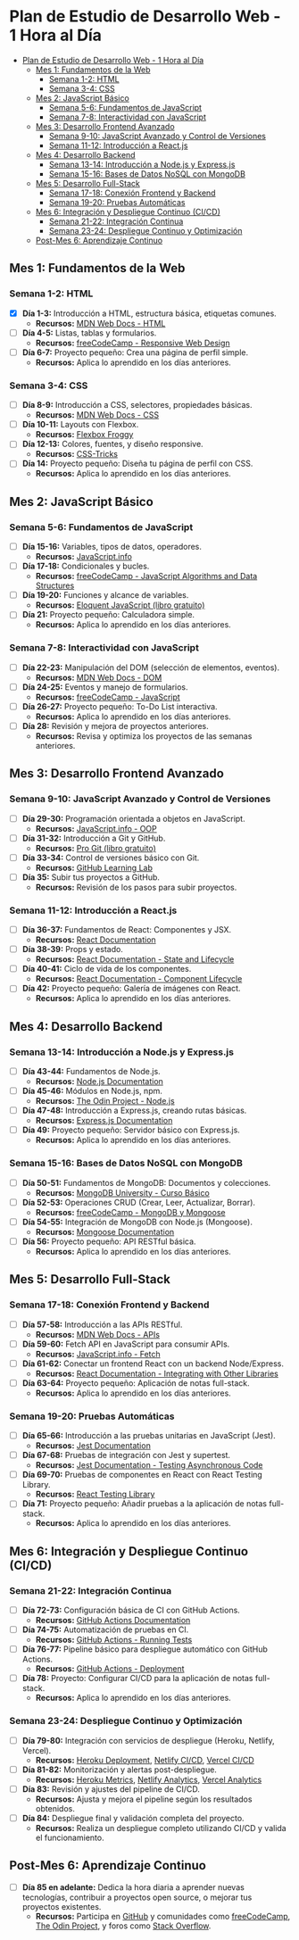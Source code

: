 # Plan de Estudio de Desarrollo Web - 1 Hora al Día

- [Plan de Estudio de Desarrollo Web - 1 Hora al Día](#plan-de-estudio-de-desarrollo-web---1-hora-al-día)
  - [Mes 1: Fundamentos de la Web](#mes-1-fundamentos-de-la-web)
    - [Semana 1-2: HTML](#semana-1-2-html)
    - [Semana 3-4: CSS](#semana-3-4-css)
  - [Mes 2: JavaScript Básico](#mes-2-javascript-básico)
    - [Semana 5-6: Fundamentos de JavaScript](#semana-5-6-fundamentos-de-javascript)
    - [Semana 7-8: Interactividad con JavaScript](#semana-7-8-interactividad-con-javascript)
  - [Mes 3: Desarrollo Frontend Avanzado](#mes-3-desarrollo-frontend-avanzado)
    - [Semana 9-10: JavaScript Avanzado y Control de Versiones](#semana-9-10-javascript-avanzado-y-control-de-versiones)
    - [Semana 11-12: Introducción a React.js](#semana-11-12-introducción-a-reactjs)
  - [Mes 4: Desarrollo Backend](#mes-4-desarrollo-backend)
    - [Semana 13-14: Introducción a Node.js y Express.js](#semana-13-14-introducción-a-nodejs-y-expressjs)
    - [Semana 15-16: Bases de Datos NoSQL con MongoDB](#semana-15-16-bases-de-datos-nosql-con-mongodb)
  - [Mes 5: Desarrollo Full-Stack](#mes-5-desarrollo-full-stack)
    - [Semana 17-18: Conexión Frontend y Backend](#semana-17-18-conexión-frontend-y-backend)
    - [Semana 19-20: Pruebas Automáticas](#semana-19-20-pruebas-automáticas)
  - [Mes 6: Integración y Despliegue Continuo (CI/CD)](#mes-6-integración-y-despliegue-continuo-cicd)
    - [Semana 21-22: Integración Continua](#semana-21-22-integración-continua)
    - [Semana 23-24: Despliegue Continuo y Optimización](#semana-23-24-despliegue-continuo-y-optimización)
  - [Post-Mes 6: Aprendizaje Continuo](#post-mes-6-aprendizaje-continuo)

## Mes 1: Fundamentos de la Web

### Semana 1-2: HTML

- [x] **Día 1-3:** Introducción a HTML, estructura básica, etiquetas comunes.
  - **Recursos:**
    [MDN Web Docs - HTML](https://developer.mozilla.org/es/docs/Web/HTML)
- [ ] **Día 4-5:** Listas, tablas y formularios.
  - **Recursos:**
    [freeCodeCamp - Responsive Web Design](https://www.freecodecamp.org/learn/2022/responsive-web-design)
- [ ] **Día 6-7:** Proyecto pequeño: Crea una página de perfil simple.
  - **Recursos:** Aplica lo aprendido en los días anteriores.

### Semana 3-4: CSS

- [ ] **Día 8-9:** Introducción a CSS, selectores, propiedades básicas.
  - **Recursos:**
    [MDN Web Docs - CSS](https://developer.mozilla.org/es/docs/Web/CSS)
- [ ] **Día 10-11:** Layouts con Flexbox.
  - **Recursos:** [Flexbox Froggy](https://flexboxfroggy.com/)
- [ ] **Día 12-13:** Colores, fuentes, y diseño responsive.
  - **Recursos:** [CSS-Tricks](https://css-tricks.com/)
- [ ] **Día 14:** Proyecto pequeño: Diseña tu página de perfil con CSS.
  - **Recursos:** Aplica lo aprendido en los días anteriores.

## Mes 2: JavaScript Básico

### Semana 5-6: Fundamentos de JavaScript

- [ ] **Día 15-16:** Variables, tipos de datos, operadores.
  - **Recursos:** [JavaScript.info](https://javascript.info/)
- [ ] **Día 17-18:** Condicionales y bucles.
  - **Recursos:**
    [freeCodeCamp - JavaScript Algorithms and Data Structures](https://www.freecodecamp.org/learn/javascript-algorithms-and-data-structures/)
- [ ] **Día 19-20:** Funciones y alcance de variables.
  - **Recursos:**
    [Eloquent JavaScript (libro gratuito)](https://eloquentjavascript.net/)
- [ ] **Día 21:** Proyecto pequeño: Calculadora simple.
  - **Recursos:** Aplica lo aprendido en los días anteriores.

### Semana 7-8: Interactividad con JavaScript

- [ ] **Día 22-23:** Manipulación del DOM (selección de elementos, eventos).
  - **Recursos:**
    [MDN Web Docs - DOM](https://developer.mozilla.org/es/docs/Web/API/Document_Object_Model/Introduction)
- [ ] **Día 24-25:** Eventos y manejo de formularios.
  - **Recursos:**
    [freeCodeCamp - JavaScript](https://www.freecodecamp.org/learn/javascript-algorithms-and-data-structures/)
- [ ] **Día 26-27:** Proyecto pequeño: To-Do List interactiva.
  - **Recursos:** Aplica lo aprendido en los días anteriores.
- [ ] **Día 28:** Revisión y mejora de proyectos anteriores.
  - **Recursos:** Revisa y optimiza los proyectos de las semanas anteriores.

## Mes 3: Desarrollo Frontend Avanzado

### Semana 9-10: JavaScript Avanzado y Control de Versiones

- [ ] **Día 29-30:** Programación orientada a objetos en JavaScript.
  - **Recursos:**
    [JavaScript.info - OOP](https://javascript.info/object-oriented-programming)
- [ ] **Día 31-32:** Introducción a Git y GitHub.
  - **Recursos:** [Pro Git (libro gratuito)](https://git-scm.com/book/en/v2)
- [ ] **Día 33-34:** Control de versiones básico con Git.
  - **Recursos:** [GitHub Learning Lab](https://lab.github.com/)
- [ ] **Día 35:** Subir tus proyectos a GitHub.
  - **Recursos:** Revisión de los pasos para subir proyectos.

### Semana 11-12: Introducción a React.js

- [ ] **Día 36-37:** Fundamentos de React: Componentes y JSX.
  - **Recursos:**
    [React Documentation](https://reactjs.org/docs/getting-started.html)
- [ ] **Día 38-39:** Props y estado.
  - **Recursos:**
    [React Documentation - State and Lifecycle](https://reactjs.org/docs/state-and-lifecycle.html)
- [ ] **Día 40-41:** Ciclo de vida de los componentes.
  - **Recursos:**
    [React Documentation - Component Lifecycle](https://reactjs.org/docs/react-component.html#the-component-lifecycle)
- [ ] **Día 42:** Proyecto pequeño: Galería de imágenes con React.
  - **Recursos:** Aplica lo aprendido en los días anteriores.

## Mes 4: Desarrollo Backend

### Semana 13-14: Introducción a Node.js y Express.js

- [ ] **Día 43-44:** Fundamentos de Node.js.
  - **Recursos:** [Node.js Documentation](https://nodejs.org/es/docs/)
- [ ] **Día 45-46:** Módulos en Node.js, npm.
  - **Recursos:**
    [The Odin Project - Node.js](https://www.theodinproject.com/paths/full-stack-javascript/courses/nodejs)
- [ ] **Día 47-48:** Introducción a Express.js, creando rutas básicas.
  - **Recursos:** [Express.js Documentation](https://expressjs.com/)
- [ ] **Día 49:** Proyecto pequeño: Servidor básico con Express.js.
  - **Recursos:** Aplica lo aprendido en los días anteriores.

### Semana 15-16: Bases de Datos NoSQL con MongoDB

- [ ] **Día 50-51:** Fundamentos de MongoDB: Documentos y colecciones.
  - **Recursos:**
    [MongoDB University - Curso Básico](https://university.mongodb.com/)
- [ ] **Día 52-53:** Operaciones CRUD (Crear, Leer, Actualizar, Borrar).
  - **Recursos:**
    [freeCodeCamp - MongoDB y Mongoose](https://www.freecodecamp.org/learn/back-end-development-and-apis/mongodb-and-mongoose/)
- [ ] **Día 54-55:** Integración de MongoDB con Node.js (Mongoose).
  - **Recursos:** [Mongoose Documentation](https://mongoosejs.com/docs/)
- [ ] **Día 56:** Proyecto pequeño: API RESTful básica.
  - **Recursos:** Aplica lo aprendido en los días anteriores.

## Mes 5: Desarrollo Full-Stack

### Semana 17-18: Conexión Frontend y Backend

- [ ] **Día 57-58:** Introducción a las APIs RESTful.
  - **Recursos:**
    [MDN Web Docs - APIs](https://developer.mozilla.org/es/docs/Web/API)
- [ ] **Día 59-60:** Fetch API en JavaScript para consumir APIs.
  - **Recursos:** [JavaScript.info - Fetch](https://javascript.info/fetch)
- [ ] **Día 61-62:** Conectar un frontend React con un backend Node/Express.
  - **Recursos:**
    [React Documentation - Integrating with Other Libraries](https://reactjs.org/docs/integrating-with-other-libraries.html)
- [ ] **Día 63-64:** Proyecto pequeño: Aplicación de notas full-stack.
  - **Recursos:** Aplica lo aprendido en los días anteriores.

### Semana 19-20: Pruebas Automáticas

- [ ] **Día 65-66:** Introducción a las pruebas unitarias en JavaScript (Jest).
  - **Recursos:** [Jest Documentation](https://jestjs.io/docs/getting-started)
- [ ] **Día 67-68:** Pruebas de integración con Jest y supertest.
  - **Recursos:**
    [Jest Documentation - Testing Asynchronous Code](https://jestjs.io/docs/asynchronous)
- [ ] **Día 69-70:** Pruebas de componentes en React con React Testing Library.
  - **Recursos:**
    [React Testing Library](https://testing-library.com/docs/react-testing-library/intro/)
- [ ] **Día 71:** Proyecto pequeño: Añadir pruebas a la aplicación de notas
      full-stack.
  - **Recursos:** Aplica lo aprendido en los días anteriores.

## Mes 6: Integración y Despliegue Continuo (CI/CD)

### Semana 21-22: Integración Continua

- [ ] **Día 72-73:** Configuración básica de CI con GitHub Actions.
  - **Recursos:**
    [GitHub Actions Documentation](https://docs.github.com/en/actions)
- [ ] **Día 74-75:** Automatización de pruebas en CI.
  - **Recursos:**
    [GitHub Actions - Running Tests](https://docs.github.com/en/actions/automating-builds-and-tests/running-tests)
- [ ] **Día 76-77:** Pipeline básico para despliegue automático con GitHub
      Actions.
  - **Recursos:**
    [GitHub Actions - Deployment](https://docs.github.com/en/actions/deployment)
- [ ] **Día 78:** Proyecto: Configurar CI/CD para la aplicación de notas
      full-stack.
  - **Recursos:** Aplica lo aprendido en los días anteriores.

### Semana 23-24: Despliegue Continuo y Optimización

- [ ] **Día 79-80:** Integración con servicios de despliegue (Heroku, Netlify,
      Vercel).
  - **Recursos:**
    [Heroku Deployment](https://devcenter.heroku.com/articles/github-integration),
    [Netlify CI/CD](https://docs.netlify.com/configure-builds/continuous-deployment/),
    [Vercel CI/CD](https://vercel.com/docs/concepts/git)
- [ ] **Día 81-82:** Monitorización y alertas post-despliegue.
  - **Recursos:**
    [Heroku Metrics](https://devcenter.heroku.com/articles/metrics),
    [Netlify Analytics](https://www.netlify.com/products/analytics/),
    [Vercel Analytics](https://vercel.com/analytics)
- [ ] **Día 83:** Revisión y ajustes del pipeline de CI/CD.
  - **Recursos:** Ajusta y mejora el pipeline según los resultados obtenidos.
- [ ] **Día 84:** Despliegue final y validación completa del proyecto.
  - **Recursos:** Realiza un despliegue completo utilizando CI/CD y valida el
    funcionamiento.

## Post-Mes 6: Aprendizaje Continuo

- [ ] **Día 85 en adelante:** Dedica la hora diaria a aprender nuevas
      tecnologías, contribuir a proyectos open source, o mejorar tus proyectos
      existentes.
  - **Recursos:** Participa en [GitHub](https://github.com/) y comunidades como
    [freeCodeCamp](https://www.freecodecamp.org/),
    [The Odin Project](https://www.theodinproject.com/), y foros como
    [Stack Overflow](https://stackoverflow.com/).
